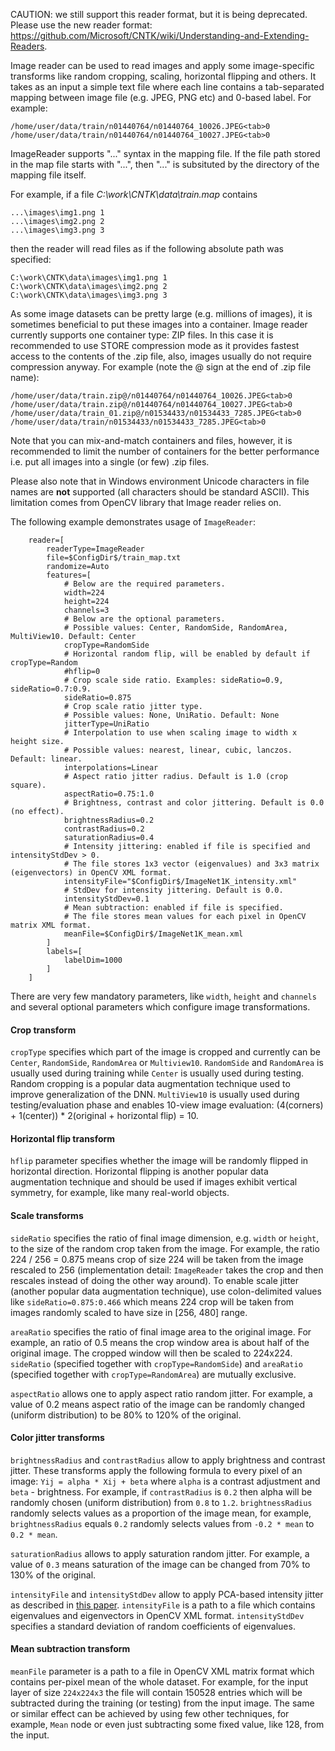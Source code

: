 CAUTION: we still support this reader format, but it is being deprecated. Please use the new 
reader format: https://github.com/Microsoft/CNTK/wiki/Understanding-and-Extending-Readers. 

Image reader can be used to read images and apply some image-specific transforms like random cropping, scaling, horizontal flipping and others. It takes as an input a simple text file where each line contains a tab-separated mapping between image file (e.g. JPEG, PNG etc) and 0-based label. For example:
```
/home/user/data/train/n01440764/n01440764_10026.JPEG<tab>0
/home/user/data/train/n01440764/n01440764_10027.JPEG<tab>0
```

ImageReader supports "..." syntax in the mapping file. If the file path stored in the map file starts with "...", then "..." is subsituted by the directory of the mapping file itself.

For example, if a file *C:\work\CNTK\data\train.map* contains
```
...\images\img1.png 1
...\images\img2.png 2
...\images\img3.png 3
```

then the reader will read files as if the following absolute path was specified:
```
C:\work\CNTK\data\images\img1.png 1
C:\work\CNTK\data\images\img2.png 2
C:\work\CNTK\data\images\img3.png 3
```

As some image datasets can be pretty large (e.g. millions of images), it is sometimes beneficial to put these images into a container. Image reader currently supports one container type: ZIP files. In this case it is recommended to use STORE compression mode as it provides fastest access to the contents of the .zip file, also, images usually do not require compression anyway. For example (note the @ sign at the end of .zip file name):
```
/home/user/data/train.zip@/n01440764/n01440764_10026.JPEG<tab>0
/home/user/data/train.zip@/n01440764/n01440764_10027.JPEG<tab>0
/home/user/data/train_01.zip@/n01534433/n01534433_7285.JPEG<tab>0
/home/user/data/train/n01534433/n01534433_7285.JPEG<tab>0
```
Note that you can mix-and-match containers and files, however, it is recommended to limit the number of containers for the better performance i.e. put all images into a single (or few) .zip files.

Please also note that in Windows environment Unicode characters in file names are **not** supported (all characters should be standard ASCII). This limitation comes from OpenCV library that Image reader relies on. 

The following example demonstrates usage of `ImageReader`:
```
    reader=[
        readerType=ImageReader
        file=$ConfigDir$/train_map.txt
        randomize=Auto
        features=[
            # Below are the required parameters.
            width=224
            height=224
            channels=3
            # Below are the optional parameters.
            # Possible values: Center, RandomSide, RandomArea, MultiView10. Default: Center
            cropType=RandomSide
            # Horizontal random flip, will be enabled by default if cropType=Random
            #hflip=0
            # Crop scale side ratio. Examples: sideRatio=0.9, sideRatio=0.7:0.9.
            sideRatio=0.875
            # Crop scale ratio jitter type.
            # Possible values: None, UniRatio. Default: None
            jitterType=UniRatio
            # Interpolation to use when scaling image to width x height size.
            # Possible values: nearest, linear, cubic, lanczos. Default: linear.
            interpolations=Linear
            # Aspect ratio jitter radius. Default is 1.0 (crop square).
            aspectRatio=0.75:1.0
            # Brightness, contrast and color jittering. Default is 0.0 (no effect).
            brightnessRadius=0.2
            contrastRadius=0.2
            saturationRadius=0.4
            # Intensity jittering: enabled if file is specified and intensityStdDev > 0. 
            # The file stores 1x3 vector (eigenvalues) and 3x3 matrix (eigenvectors) in OpenCV XML format.
            intensityFile="$ConfigDir$/ImageNet1K_intensity.xml"
            # StdDev for intensity jittering. Default is 0.0. 
            intensityStdDev=0.1
            # Mean subtraction: enabled if file is specified.
            # The file stores mean values for each pixel in OpenCV matrix XML format.
            meanFile=$ConfigDir$/ImageNet1K_mean.xml
        ]
        labels=[
            labelDim=1000
        ]
    ]    

```
There are very few mandatory parameters, like `width`, `height` and `channels` and several optional parameters which configure image transformations. 

#### Crop transform
`cropType` specifies which part of the image is cropped and currently can be `Center`, `RandomSide`, `RandomArea` or `Multiview10`. `RandomSide` and `RandomArea` is usually used during training while `Center` is usually used during testing. Random cropping is a popular data augmentation technique used to improve generalization of the DNN. `MultiView10` is usually used during testing/evaluation phase and enables 10-view image evaluation: (4(corners) + 1(center)) * 2(original + horizontal flip) = 10.

#### Horizontal flip transform
`hflip` parameter specifies whether the image will be randomly flipped in horizontal direction. Horizontal flipping is another popular data augmentation technique and should be used if images exhibit vertical symmetry, for example, like many real-world objects.

#### Scale transforms
`sideRatio` specifies the ratio of final image dimension, e.g. `width` or `height`, to the size of the random crop taken from the image. For example, the ratio 224 / 256 = 0.875 means crop of size 224 will be taken from the image rescaled to 256 (implementation detail: `ImageReader` takes the crop and then rescales instead of doing the other way around).
To enable scale jitter (another popular data augmentation technique), use colon-delimited values like `sideRatio=0.875:0.466` which means 224 crop will be taken from images randomly scaled to have size in [256, 480] range.

`areaRatio` specifies the ratio of final image area to the original image. For example, an ratio of 0.5 means the crop window area is about half of the original image. The cropped window will then be scaled to 224x224. `sideRatio` (specified together with `cropType=RandomSide`) and `areaRatio` (specified together with `cropType=RandomArea`) are mutually exclusive. 

`aspectRatio` allows one to apply aspect ratio random jitter. For example, a value of 0.2 means aspect ratio of the image can be randomly changed (uniform distribution) to be 80% to 120% of the original.

#### Color jitter transforms
`brightnessRadius` and `contrastRadius` allow to apply brightness and contrast jitter. These transforms apply the following formula to every pixel of an image: `Yij = alpha * Xij + beta` where `alpha` is a contrast adjustment and `beta` - brightness. For example, if `contrastRadius` is `0.2` then alpha will be randomly chosen (uniform distribution) from `0.8` to `1.2`. `brightnessRadius` randomly selects values as a proportion of the image mean, for example, `brightnessRadius` equals `0.2` randomly selects values from `-0.2 * mean` to `0.2 * mean`.

`saturationRadius` allows to apply saturation random jitter. For example, a value of `0.3` means saturation of the image can be changed from 70% to 130% of the original.

`intensityFile` and `intensityStdDev` allow to apply PCA-based intensity jitter as described in [this paper](http://papers.nips.cc/paper/4824-imagenet-classification-with-deep-convolutional-neural-networks.pdf).
`intensityFile` is a path to a file which contains eigenvalues and eigenvectors in OpenCV XML format. `intensityStdDev` specifies a standard deviation of random coefficients of eigenvalues.

#### Mean subtraction transform
`meanFile` parameter is a path to a file in OpenCV XML matrix format which contains per-pixel mean of the whole dataset. For example, for the input layer of size `224x224x3` the file will contain 150528 entries which will be subtracted during the training (or testing) from the input image. The same or similar effect can be achieved by using few other techniques, for example, `Mean` node or even just subtracting some fixed value, like 128, from the input.
